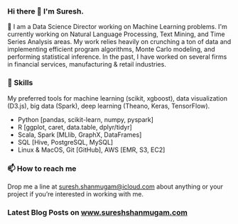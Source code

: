### Hi there 👋 I'm Suresh. 

🔭 I am a Data Science Director working on Machine Learning problems. I'm currently working on Natural Language Processing, Text Mining, and Time Series Analysis areas. My work relies heavily on crunching a ton of data and implementing efficient program algorithms, Monte Carlo modeling, and performing statistical inference. In the past, I have worked on several firms in financial services, manufacturing & retail industries.

### 🌱 Skills
My preferred tools for machine learning (scikit, xgboost), data visualization (D3.js), big data (Spark), deep learning (Theano, Keras, TensorFlow).

  * Python [pandas, scikit-learn, numpy, pyspark]
  * R [ggplot, caret, data.table, dplyr/tidyr]
  * Scala, Spark [MLlib, GraphX, DataFrames]
  * SQL [Hive, PostgreSQL, MySQL]
  * Linux & MacOS, Git [GitHub], AWS [EMR, S3, EC2]

### 📫 How to reach me
Drop me a line at suresh.shanmugam@icloud.com about anything or your project if you’re interested in working with me.

### Latest Blog Posts on www.sureshshanmugam.com
<!-- BLOG-POST-LIST:START -->
<!-- BLOG-POST-LIST:END -->

